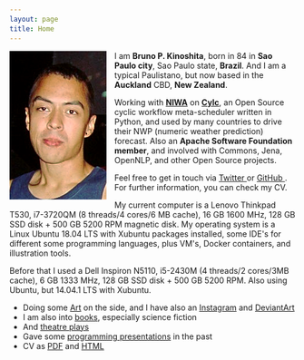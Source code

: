 ```yaml
---
layout: page
title: Home
---
```



<img class="ui small image" src="/assets/pages/about/bruno-3.png" style="float: left; margin: 0 1em 0.5em 0 ">

I am **Bruno P. Kinoshita**, born in 84 in **Sao Paulo city**, Sao Paulo state, **Brazil**. 
And I am a typical Paulistano, but now based in the **Auckland** CBD, **New Zealand**.

Working with [**NIWA**](https://niwa.co.nz) on [**Cylc**](https://cylc.github.io), an Open Source cyclic
workflow meta-scheduler written in Python, and used by many countries to drive their NWP (numeric
weather prediction) forecast. Also an **Apache Software Foundation member**, and involved with Commons,
Jena, OpenNLP, and other Open Source projects.

<!--I started having fun with computers back in 98, and got my first job with computers years later working for a 
mobile carrier, in the VAS team. Back then I was a **Java developer**, but so far I've worked as 
*Software Quality Engineer* for about two years too, *Infrastructure Engineer* for about the same time, 
and lately I've been doing *DevOps* and *Data Analysis* projects.

Although I've had to wear different hats (even had my moment with *bioinformatics* :), 
I've always programmed in [Python](/tags/python), [Java](/tags/java), 
[Perl](/tags/perl), [R](/tags/r), [C and C++](/tags/c++), or some 
[other language](/tags/programming). 
In 2012 I've received the honor to become part of [Apache Software Foundation](http://www.apache.org) as 
an **Apache Commons Committer**!

Apart from <a href="/open-source.html">Open Source</a> and computers, I also like playing
musical instruments like guitar, mandolin, and the tin whistle. In sports, I enjoy climbing,
judo, slack lining, dancing, swimming, and sometimes working out in the gym. And I also
like <a href="/art">drawing</a>, <a href="/movies">watching movies</a>,
and <a href="/books">reading *science fiction*, Haruki Murakami and books assorted</a>.
Oh! And <a href="/theatre">theatre</a> too!

I've already been to *New Zealand*, Argentina, Belgium, Netherlands, Portugal, Ireland, 
South Africa, Fiji, Japan, and United States. And, as many Brazilians
(99% of the population I guess),  I'm mixed race. My dad's parents are from Kumamoto,
Japan, and my mom's parents are half Brazilian natives and half French (I think).-->

Feel free to get in touch via <a href="https://twitter.com/kinow">Twitter <i class="twitter icon"></i></a>
or <a href="https://github.com/kinow">GitHub <i class="github icon"></i></a>. For further information, 
you can check my CV.

<!--That's all folks! Valeu!-->

<!--<ul>
<li>Entered a definition of <a href="http://www.urbandictionary.com/define.php?term=amerikay">amerikay</a> in Urban Dictionary. My effort for the betterment of the English language. From Angela's Ashes book, given by a friend.</li>
<li>Completed one year submitting at least one pull request, commit, or issue to GitHub. <a href="{{ assets['final-screenshot-fullpage'] }}">Screenshot here</a>. Will write about it some day, but can already say that it was a very interesting experiment.</li>
<li>Helped friends creating a <a href="{{ assets['cafehostel-fullpage'] }}">booking system</a> for hostels from scratch, which is now being used by other hostels as a SAAS/multi-tenant system</a>.</li>
<li>Created a new logo for Frege, which started being used in 2013</li>
<li>Created a new logo for OpenNLP, which started being used in 2017 <a href="https://en.wikipedia.org/wiki/File:Apache_OpenNLP_Logo.svg">https://en.wikipedia.org/wiki/File:Apache_OpenNLP_Logo.svg</a></li>
<li>Got one of my drawings used in a PhD dissertation presentation <a href="{{ assets['domenico-ruoppolo'] }}">Alonzo Church drawing use request</a></li>
<li>Also got another request via <a href="{{ assets['duh-facebook-profile'] }}">redditgetsdrawn</a> to use my drawing submission as FaceBook profile image</li>
<li>Helped in the build process of the book "The Performance of Open Source Applications" <a href="http://www.aosabook.org/en/posa/introduction.html">http://www.aosabook.org/en/posa/introduction.html</a></li>
<li>Wrote the code with a researcher for an Air Quality project for kids in NIWA <a href="http://www.curiousminds.nz/news/children-test-for-a-breath-of-fresh-air/">http://www.curiousminds.nz/news/children-test-for-a-breath-of-fresh-air/</a> &amp; <a href="https://www.niwa.co.nz/news/new-zealand%E2%80%99s-youngest-scientists-use-interactive-tool-to-learn-about-air-quality">https://www.niwa.co.nz/news/new-zealand%E2%80%99s-youngest-scientists-use-interactive-tool-to-learn-about-air-quality</a></li>
<li>Wrote the scripts to automate and install an OpenStreetMap server for New Zealand, with Australia + New Zealand + Pacific Islands data <a href="http://maps.nzoss.org.nz">http://maps.nzoss.org.nz</a></li>
<li>Helped processing atmospheric data, in NetCDF format, which was later used in a <a href="https://refubium.fu-berlin.de/handle/fub188/22207">PhD thesis</a>) (which is really interesting, you should read it!)</li>
<li>Wrote a NLP analysis tool for the PhD of a friend, using NLTK for the natural language and Neo4J and Lucene for graphs and search. Great honour to be acknowledged in <a href="http://tede.metodista.br/jspui/bitstream/tede/1515/2/Claudia%20Maria%20Arantes%20de%20Assis%20Saar.pdf" title="Claudia Maria Arantes de Assis - O agendamento de telejornais brasileiros em sites noticiosos de conteúdo colaborativo">her dissertation</a>, and later we registered the software in Brazil</li>
<li>Organised the first two Jenkins-CI meetups in Brazil, bringing the <a href="https://en.wikipedia.org/wiki/Kohsuke_Kawaguchi">creator</a> of the tool twice to the country and helping to establish the local community. After that the community took over, and other companies organized other events</li>
<li>Implemented Big Data in a credit bureau in Brazil in 2014, kick starting the Big Data strategy in the company, as well as infra automation and semantics data modeling. Eleven business cases created</li>
<li>Created reddit <a href="http://reddit.com/r/functionalprogramming">r/functionalprogramming</a> subreddit community (~6600 users)</li>
<li>Helped the testing community by contributing to the TestAnythingProtocol <a href="http://testanything.org/">http://testanything.org/</a></li>
<li>Wrote an online free book "Using TAP with Java" <a href="https://www.gitbook.com/book/kinow/using-tap-with-java/details">http://tap4j.sourceforge.net/book/book.html</a></li>
<li>Created tap4j, first project with both TAP producers and consumers for Java <a href="https://tupilabs.github.io/tap4j/">http://tap4j.org/</a></li>
<li>Created InstantTAP web application for validating TAP streams <a href="https://instanttap.appspot.com/">https://instanttap.appspot.com/</a></li>
<li>Wrote the GoogleTest C++ TAP listener <a href="https://github.com/kinow/gtest-tap-listener">https://github.com/kinow/gtest-tap-listener</a></li>
<li>Created reddit <a href="http://reddit.com/r/testanythingprotocol">r/testanythingprotocol</a> subreddit community</li>
</li>
<li>Second generation in IT (father former IBMer)</li>
</ul>-->

My current computer is a Lenovo Thinkpad T530, i7-3720QM (8 threads/4 cores/6 MB cache), 16 GB 1600 MHz,
128 GB SSD disk + 500 GB 5200 RPM magnetic disk. My operating system is a Linux Ubuntu 18.04 LTS with
Xubuntu packages installed, some IDE's for different some programming languages, plus VM's, Docker containers,
and illustration tools.

Before that I used a Dell Inspiron N5110, i5-2430M (4 threads/2 cores/3MB cache), 6 GB 1333 MHz,
128 GB SSD disk + 500 GB 5200 RPM. Also using Ubuntu, but 14.04.1 LTS with Xubuntu.

- Doing some [Art](/art/) on the side, and I have also an [Instagram](https://instagram.com/brunokinoshita) and
[DeviantArt](https://deviantart.com/kinow/)
- I am also into [books](/books), especially science fiction
- And [theatre plays](/theatre)
- Gave some [programming presentations](/presentations) in the past
- CV as [PDF](/cv.pdf) and [HTML](/cv/)
